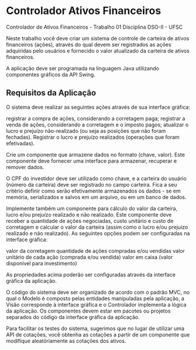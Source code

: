 # Controlador Ativos Financeiros
Controlador de Ativos Financeiros - Trabalho 01 Disciplina DSO-II - UFSC

Neste trabalho você deve criar um sistema de controle de carteira de ativos financeiros (ações), através do qual devem ser registrados as ações adquiridas pelo usuários e fornecido o valor atualizado da carteira de ativos financeiros.

A aplicação deve ser programada na linguagem Java utilizando componentes gráficos da API Swing. 

## Requisitos da Aplicação
O sistema deve realizar as seguintes ações através de sua interface gráfica:

registrar a compra de ações, considerando a corretagem paga;
registrar a venda de ações, considerando a corretagem e o imposto pagos;
atualizar o lucro e prejuízo não-realizado (ou seja as posições que não foram fechadas). 
Registrar o lucro e prejuízo realizados (operações que foram efetivadas).

Crie um componente que armazene dados no formato (chave, valor). Este componente deve fornecer uma interface para armazenar, recuperar e remover dados.


O CPF do investidor deve ser utilizado como chave, e a carteira do usuário (número da carteira) deve ser registrado no campo carteira. Fica a seu critério definir como serão efetivamente armazenados os dados - se em memória, serializados e salvos em um arquivo, ou em um banco de dados. 

Implemente também um componente para cálculo do valor da carteira, lucro e/ou prejuízo realizado e não realizado. Este componente deve receber a quantidade de ações negociadas, custo unitário e custo de corretagem e calcular o valor da carteira (assim como o lucro e/ou prejuízo realizado e não realizado). As seguintes opções podem ser configuradas na interface gráfica:

valor da corretagem
quantidade de ações compradas e/ou vendidas
valor unitário de cada ação (comprada e/ou vendida)
valor em caixa (valor disponível para investimento)

As propriedades acima poderão ser configuradas através da interface gráfica da aplicação. 

O código do sistema deve ser organizado de acordo com o padrão MVC, no qual o Modelo é composto pelas entidades manipuladas pela aplicação, a Visão corresponde à interface gráfica e o Controlador implementa a lógica da aplicação. Os componentes devem estar em pacotes ou projetos separados do código da interface gráfica da aplicação. 

Para facilitar os testes do sistema, sugerimos que no lugar de utilizar uma API de cotações, você obtenha as cotações a partir de um componente que modifique aleatóriamente as cotações dos ativos.
